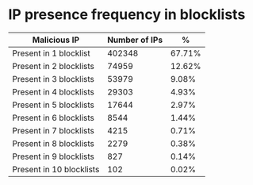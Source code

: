 # IP presence frequency in blocklists
| Malicious IP | Number of IPs | % |
|----|----|----|
| Present in 1 blocklist | 402348 | 67.71% |
| Present in 2 blocklists | 74959 | 12.62% |
| Present in 3 blocklists | 53979 | 9.08% |
| Present in 4 blocklists | 29303 | 4.93% |
| Present in 5 blocklists | 17644 | 2.97% |
| Present in 6 blocklists | 8544 | 1.44% |
| Present in 7 blocklists | 4215 | 0.71% |
| Present in 8 blocklists | 2279 | 0.38% |
| Present in 9 blocklists | 827 | 0.14% |
| Present in 10 blocklists | 102 | 0.02% |

